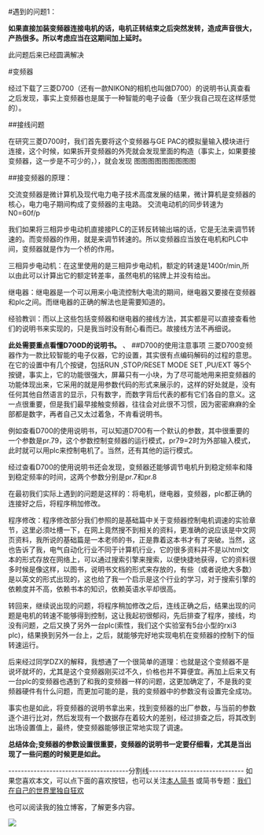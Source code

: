 #遇到的问题1：

**如果直接加装变频器连接电机的话，电机正转结束之后突然发转，造成声音很大，产热很多。所以考虑应当在这期间加上延时。**

此问题后来已经圆满解决

#变频器


经过下载了三菱D700（还有一款NIKON的相机也叫做D700）的说明书认真查看之后发现，事实上变频器也是属于一种智能的电子设备（至少我自己现在这样感觉的）。

##接线问题

在研究三菱D700时，我们首先要将这个变频器与GE PAC的模拟量输入模块进行连接，这个时候，如果拆开变频器的外壳就会发现里面的构造（事实上，如果要接变频器，这一步是不可少的，），就会发现
图图图图图图图图图


##接变频器的原理：

交流变频器是微计算机及现代电力电子技术高度发展的结果，微计算机是变频器的核心，电力电子期间构成了变频器的主电路。
交流电动机的同步转速为
N0=60f/p

我们如果将三相异步电动机直接接PLC的正转反转输出端的话，它是无法来调节转速的。而变频器的作用，就是来调节转速的。所以变频器应当放在电机和PLC中间，变频器就是作为一个桥的作用。

三相异步电动机：在这里使用的是三相异步电动机，额定的转速是1400r/min,所以由此可以计算出它的额定转差率，虽然电机的铭牌上并没有给出。


继电器：继电器是一个可以用来小电流控制大电流的期间，继电器又要接在变频器和plc之间。而继电器的正确的解法也是需要知道的。


经验教训：而以上这些包括变频器和继电器的接线方法，其实都是可以直接查看他们的说明书来实现的，只是我当时没有耐心看而已。故接线方法不再细说。

**此处需要重点看懂D700D的说明书。**
、
##D700的使用注意事项
三菱D700变频器作为一款比较智能的电子仪器，它的设置，其实很有点编码解码的过程的意思。在它的设置中有几个按键，包括RUN ,STOP/RESET MODE  SET ,PU/EXT 等5个按键，事实上，它的功能很强大，屏幕只有一小块，为了尽可能地用来把变频器的功能体现出来，它采用的就是用参数代码的形式来展示的，这样的好处就是，没有任何其他自然语言的显示，只有数字，而数字背后代表的都有它们各自的意义。这一点很重要，但是我们最早接触变频器，往往会对此很不习惯，因为密密麻麻的全部都是数字，再者自己又太过着急，不肯看说明书。

例如查看D700的使用说明书，可以知道D700有一个默认的参数，其中很重要的一个参数是pr.79，这个参数控制变频器的运行模式，pr79=2时为外部输入模式，此时就可以用plc来控制电机了。当然，还有其他的运行模式。

经过查看D700的使用说明书还会发现，变频器还能够调节电机升到稳定频率和降到稳定频率的时间，这两个参数分别是pr.7和pr.8

在最初我们实际上遇到的问题是这样的：将电机，继电器，变频器，plc都正确的连接好之后，将程序稍加修改。

程序修改：程序修改部分我们参照的是基础篇中关于变频器控制电机调速的实验章节，这里必须吐槽一下，在网上竟然搜不到相关的资料，更准确的说应该是中文网页资料，我所说的基础篇是一本老师的书，正是靠着这本书才有了突破。当然，这也告诉了我，电气自动化行业不同于计算机行业，它的很多资料并不是以html文本的形式存放在网络上，可以通过搜索引擎来搜索，以便快捷地获得，它的资料很多时候是像这样，以图书，说明书文档的形式来存放的，有些（或者说绝大多数）是以英文的形式出现的，这也给了我一个启示是这个行业的学习，对于搜索引擎的依赖度并不高，依赖书本的知识，依赖英语水平却很高。

转回来，继续说出现的问题，将程序稍加修改之后，连线正确之后，结果出现的问题是电机的转速不能够得到控制，这让我起初很郁闷，先后排查了程序，接线，均没有问题，之后又换了另外一台plc(索性，我们这个实验室有5台小型的rxi3 plc)，结果换到另外一台上，之后，就能够完好地实现电机在变频器的控制下的恒转速运行。


后来经过同学DZX的解释，我想通了一个很简单的道理：也就是这个变频器不是说坏就坏的，尤其是这个变频器刚买过不久，价格也并不算便宜。再加上后来又有一台plc的变频器也遇到了和我的变频器一样的问题，这更加确定了，不是我的变频器硬件有什么问题，而更加可能的是，我的变频器中的参数没有设置完全成功。

事实也是如此，将变频器的说明书拿出来，找到变频器的出厂参数，与当前的参数逐个进行比对，然后发现有一个数据存在着较大的差别，经过排查之后，将其改到出场设置值上，最终，使变频器能够很正常地实现了调速。

**总结体会;变频器的参数设置很重要，变频器的说明书一定要仔细看，尤其是当出现了一些问题的时候更是如此。**

--------------------------------------分割线------------------------------
如果您喜欢本文，可以点下面的喜欢按钮，也可以关注[本人简书](http://www.jianshu.com/users/1c26e9e36267/latest_articles)
或简书专题：[我们在自己的世界里独自狂欢](http://www.jianshu.com/collection/7b424559990a)

也可以阅读我的独立博客，了解更多内容。

[![](http://hktkdy.qiniudn.com/slogan.jpg)](http://hktkdy.com)



